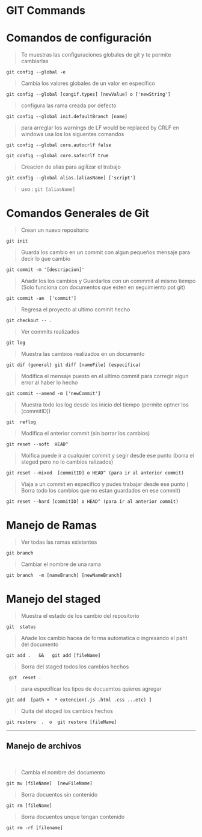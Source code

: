 # GIT Commands   

# Comandos de configuración  

> Te muestras las configuraciones globales de git y te permite cambiarlas 

`
 git config --global -e  
`

 > Cambia los valores globales de un valor en específico

`
 git config --global [congif.types] [newValue] o ['newString']
`

> configura las rama creada por defecto 

`
 git config --global init.defaultBranch [name]
`
> para arreglar los warnings de LF would be replaced by CRLF en  windows usa los los siguentes comandos

`
  git config --global core.autocrlf false
`

`
  git config --global core.safecrlf true
`

> Creacion de alias para agilizar el trabajo

`
 git config --global alias.[aliasName] ['script']
`
> uso  :
`
  git [aliasName]
`


# Comandos Generales de Git

> Crean un nuevo repositorio 

`
   git init
`

> Guarda los cambio en un commit con algun pequeños mensaje para decir lo que cambio

`
 git commit -m '[descripcion]'
`

> Añadir los los cambios y Guardarlos con un commmit al mismo tiempo (Solo funciona con documentos que esten en seguimiento pot git)

`
 git commit -am  ['commit']
`

> Regresa el proyecto al ultimo commit hecho 

`
 git checkout -- . 
`

> Ver commits realizados

`
 git log
`

> Muestra las cambios realizados en un documento

`
 git dif (general) git diff [nameFile] (específica)
`

> Modifica el mensaje puesto en el ultimo commit para corregir algun error al haber lo hecho

`
git commit --amend -m ['newCommit']
`

> Muestra todo los log desde los inicio del tiempo (permite optner los [commitID])

`
 git  reflog
`


> Modifica el anterior commit  (sin borrar los cambios)

`
 git reset --soft  HEAD^
`

> Moifica puede ir a cualquier commit y segir desde ese punto (borra el steged pero no lo cambios ralizados)

`
  git reset --mixed  [commitID] o HEAD^ (para ir al anterior commit)
`

> Viaja a un commit en especifico y pudes trabajar desde ese punto ( Borra todo los cambios que no estan guardados en ese commit)

`
 git reset --hard [commitID] o HEAD^ (para ir al anterior commit)
`

# Manejo de Ramas

> Ver todas las ramas existentes 

`
  git branch
`

> Cambiar el nombre de una rama 

`
 git branch  -m [nameBranch] [newNameBranch]
`


# Manejo del staged 

> Muestra el estado de los cambio del repositorio

`
  git  status
`

> Añade los cambio hacea de forma automatica o  ingresando el paht del documento

`
  git add .   &&   git add [fileName] 
`
 
> Borra del staged todos los cambios hechos

` 
 git  reset .
`

> para especifícar los tipos de docuemtos quieres agregar

`
  git add  [path +  * extencion(.js .html .css ...etc) ]  
`

> Quita del stoged  los cambios hechos 

`
  git restore  .  o  git restore [fileName] 
`

<hr>

## Manejo de archivos

<br>

>  Cambia el nombre del documento

`
   git mv [fileName]  [newFileName]
 `

>  Borra docuentos sin contenido 

`
  git rm [fileName]
`

> Borra docuentos unque tengan contenido

`
 git rm -rf [filename]
`
